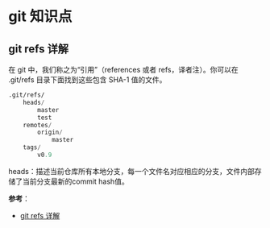 # git 知识点

## git refs 详解

在 git 中，我们称之为“引用”（references 或者 refs，译者注）。你可以在 .git/refs 目录下面找到这些包含 SHA-1 值的文件。

```l
.git/refs/
    heads/
        master
        test
    remotes/
        origin/
            master
    tags/
        v0.9
```

heads：描述当前仓库所有本地分支，每一个文件名对应相应的分支，文件内部存储了当前分支最新的commit hash值。

**参考**：

- [git refs 详解](http://www.chenchunyong.com/2017/01/06/git-refs-%E8%AF%A6%E8%A7%A3/)
